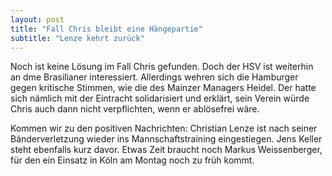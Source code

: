 ```yaml
---
layout: post
title: "Fall Chris bleibt eine Hängepartie"
subtitle: "Lenze kehrt zurück"
---
```


Noch ist keine Lösung im Fall Chris gefunden. Doch der HSV ist weiterhin an dme Brasilianer interessiert. Allerdings wehren sich die Hamburger gegen kritische Stimmen, wie die des Mainzer Managers Heidel. Der hatte sich nämlich mit der Eintracht solidarisiert und erklärt, sein Verein würde Chris auch dann nicht verpflichten, wenn er ablösefrei wäre.

Kommen wir zu den positiven Nachrichten: Christian Lenze ist nach seiner Bänderverletzung wieder ins Mannschaftstraining eingestiegen. Jens Keller steht ebenfalls kurz davor. Etwas Zeit braucht noch Markus Weissenberger, für den ein Einsatz in Köln am Montag noch zu früh kommt.
